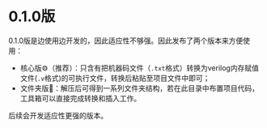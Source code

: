 0.1.0版
=======

0.1.0版是边使用边开发的，因此适应性不够强。因此发布了两个版本来方便使用：

* 核心版⚙️（推荐）：只含有把机器码文件（`.txt`格式）转换为verilog内存赋值文件(`.v`格式)的可执行文件，转换后粘贴至项目文件中即可；
* 文件夹版📁：解压后可得到一系列文件夹结构，若在此目录中布置项目代码，工具箱可以直接完成转换和插入工作。

后续会开发适应性更强的版本。